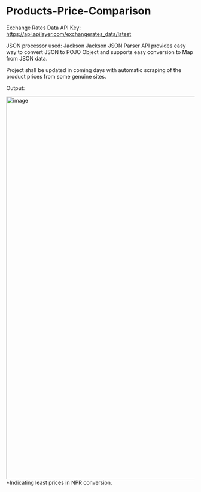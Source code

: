 # Products-Price-Comparison
Exchange Rates Data API Key:
https://api.apilayer.com/exchangerates_data/latest

JSON processor used: Jackson
Jackson JSON Parser API provides easy way to convert JSON to POJO Object and supports easy conversion to Map from JSON data.

Project shall be updated in coming days with automatic scraping of the product prices from some genuine sites.

Output: 

<img width="1021" alt="image" src="https://github.com/user-attachments/assets/094fba7b-a3fb-4786-b3b7-9a53c22e4fdf" />
*Indicating least prices in NPR conversion.

